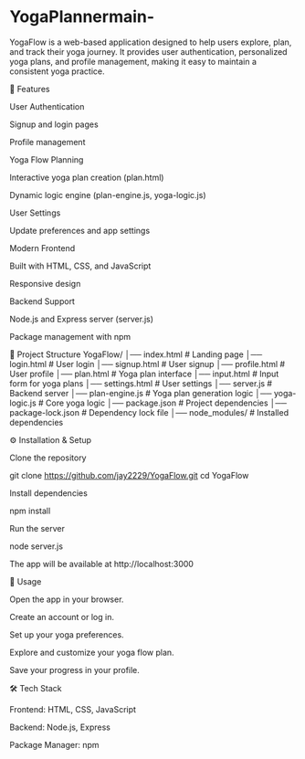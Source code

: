 # YogaPlannermain-

YogaFlow is a web-based application designed to help users explore, plan, and track their yoga journey. It provides user authentication, personalized yoga plans, and profile management, making it easy to maintain a consistent yoga practice.

🚀 Features

User Authentication

Signup and login pages

Profile management

Yoga Flow Planning

Interactive yoga plan creation (plan.html)

Dynamic logic engine (plan-engine.js, yoga-logic.js)

User Settings

Update preferences and app settings

Modern Frontend

Built with HTML, CSS, and JavaScript

Responsive design

Backend Support

Node.js and Express server (server.js)

Package management with npm

📂 Project Structure
YogaFlow/
│── index.html          # Landing page
│── login.html          # User login
│── signup.html         # User signup
│── profile.html        # User profile
│── plan.html           # Yoga plan interface
│── input.html          # Input form for yoga plans
│── settings.html       # User settings
│── server.js           # Backend server
│── plan-engine.js      # Yoga plan generation logic
│── yoga-logic.js       # Core yoga logic
│── package.json        # Project dependencies
│── package-lock.json   # Dependency lock file
│── node_modules/       # Installed dependencies

⚙️ Installation & Setup

Clone the repository

git clone https://github.com/jay2229/YogaFlow.git
cd YogaFlow


Install dependencies

npm install


Run the server

node server.js


The app will be available at http://localhost:3000

📖 Usage

Open the app in your browser.

Create an account or log in.

Set up your yoga preferences.

Explore and customize your yoga flow plan.

Save your progress in your profile.

🛠️ Tech Stack

Frontend: HTML, CSS, JavaScript

Backend: Node.js, Express

Package Manager: npm
